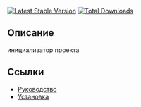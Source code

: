 [![Latest Stable Version](https://poser.pugx.org/yii2lab/yii2-init/v/stable.png)](https://packagist.org/packages/yii2lab/yii2-init)
[![Total Downloads](https://poser.pugx.org/yii2lab/yii2-init/downloads.png)](https://packagist.org/packages/yii2lab/yii2-init)

## Описание

инициализатор проекта

## Ссылки

* [Руководство](guide/ru/README.md)
* [Установка](guide/ru/install.md)
